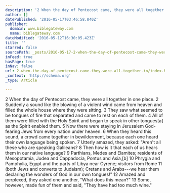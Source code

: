 ```yaml
---
description: '2 When the day of Pentecost came, they were all together in one place. 2 Suddenly a sound like the blowing of a violent wind came from heaven and filled the whole house where they were sitting. 3 They saw what seemed to be tongues of fire that separated and came to rest on each of them. 4 All of them were filled with the Holy Spirit and began to speak in other tongues[a] as the Spirit enabled them. 5 Now there were staying in Jerusalem God-fearing Jews from every nation under heaven. 6 When they heard this sound, a crowd came together in bewilderment, because each one heard their own language being spoken. 7 Utterly amazed, they asked: “Aren’t all these who are speaking Galileans? 8 Then how is it that each of us hears them in our native language? 9 Parthians, Medes and Elamites; residents of Mesopotamia, Judea and Cappadocia, Pontus and Asia,[b] 10 Phrygia and Pamphylia, Egypt and the parts of Libya near Cyrene; visitors from Rome 11 (both Jews and converts to Judaism); Cretans and Arabs—we hear them declaring the wonders of God in our own tongues!” 12 Amazed and perplexed, they asked one another, “What does this mean?” 13 Some, however, made fun of them and said, “They have had too much wine.”'
author: []
datePublished: '2016-05-17T03:46:58.840Z'
publisher:
  domain: www.biblegateway.com
  name: biblegateway.com
dateModified: '2016-05-12T16:30:05.423Z'
title: ''
starred: false
sourcePath: _posts/2016-05-17-2-when-the-day-of-pentecost-came-they-were-all-together-in.md
inFeed: true
hasPage: true
inNav: false
url: 2-when-the-day-of-pentecost-came-they-were-all-together-in/index.html
_context: 'http://schema.org'
_type: Article

---
```

2 When the day of Pentecost came, they were all together in one place. 2 Suddenly a sound like the blowing of a violent wind came from heaven and filled the whole house where they were sitting. 3 They saw what seemed to be tongues of fire that separated and came to rest on each of them. 4 All of them were filled with the Holy Spirit and began to speak in other tongues\[a\] as the Spirit enabled them. 5 Now there were staying in Jerusalem God-fearing Jews from every nation under heaven. 6 When they heard this sound, a crowd came together in bewilderment, because each one heard their own language being spoken. 7 Utterly amazed, they asked: "Aren't all these who are speaking Galileans? 8 Then how is it that each of us hears them in our native language? 9 Parthians, Medes and Elamites; residents of Mesopotamia, Judea and Cappadocia, Pontus and Asia,\[b\] 10 Phrygia and Pamphylia, Egypt and the parts of Libya near Cyrene; visitors from Rome 11 (both Jews and converts to Judaism); Cretans and Arabs---we hear them declaring the wonders of God in our own tongues!" 12 Amazed and perplexed, they asked one another, "What does this mean?" 13 Some, however, made fun of them and said, "They have had too much wine."